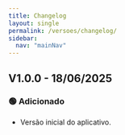 ```yaml
---
title: Changelog
layout: single
permalink: /versoes/changelog/
sidebar:
  nav: "mainNav"
---
```


## V1.0.0 - 18/06/2025
### 🟢 Adicionado
- Versão inicial do aplicativo.